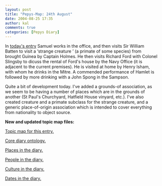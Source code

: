 ```yaml
---
layout: post
title: "Pepys-Map: 24th August"
date: 2004-08-25 17:35
author: kal
comments: true
categories: [Pepys Diary]
---
```

<p>In <a href="http://www.pepysdiary.com/archive/1661/08/24/index.php">today's entry</a> Samuel works in the office, and then visits Sir William Batten to visit a &#x2018;strange creature &#x2019; (a primate of some species) from brought Guinea by Captain Holmes.  He then visits Richard Ford with Colonel Slingsby to dicuss the rental of Ford's house by the Navy Office (it is adjacent to the current premises).  He is visited at home by Henry Isham, with whom he drinks in the Mitre.  A commended performance of Hamlet is followed by more drinking with a John Spong in the Sampson.

<!--more-->
<p>Quite a bit of development today.  I've added a grounds-of association, as we seem to be having a number of places which are in the grounds of another (St Paul's Churchyard, Hatfield House vinyard, etc.).  I've also created creature and a primate subclass for the strange creature, and a generic place-of-origin association which is intended to cover everything from nationality to object source.</p>
<p><b>New and updated topic map files:</b></p>
<p><a href="http://www.techquila.com/blog/archives/16610824.ltm">Topic map for this entry.</a></p>
<p><a href="http://www.techquila.com/blog/archives/pepys-diary-ontology.ltm">Core diary ontology.</a></p>
<p><a href="http://www.techquila.com/blog/archives/pepys-diary-places.ltm">Places in the diary.</a></p>
<p><a href="http://www.techquila.com/blog/archives/pepys-diary-people.ltm">People in the diary.</a></p>
<p><a href="http://www.techquila.com/blog/archives/pepys-diary-culture.ltm">Culture in the diary.</a></p>
<p><a href="http://www.techquila.com/blog/archives/pepys-diary-dates.ltm">Dates in the diary.</a></p>

